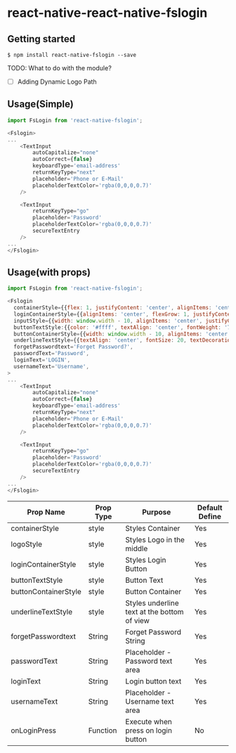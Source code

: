 
# react-native-react-native-fslogin

## Getting started

`$ npm install react-native-fslogin --save`

TODO: What to do with the module?
- [ ] Adding Dynamic Logo Path

## Usage(Simple)
```javascript
import FsLogin from 'react-native-fslogin';

<Fslogin>
...
    <TextInput
        autoCapitalize="none"
        autoCorrect={false}
        keyboardType='email-address'
        returnKeyType="next"
        placeholder='Phone or E-Mail'
        placeholderTextColor='rgba(0,0,0,0.7)'
    />

    <TextInput
        returnKeyType="go"
        placeholder='Password'
        placeholderTextColor='rgba(0,0,0,0.7)'
        secureTextEntry
    />
...
</Fslogin>
```

## Usage(with props)
```javascript
import FsLogin from 'react-native-fslogin';

<Fslogin
  containerStyle={{flex: 1, justifyContent: 'center', alignItems: 'center', backgroundColor: '#89F9E6',}},
  loginContainerStyle={{alignItems: 'center', flexGrow: 1, justifyContent: 'center'}},
  inputStyle={{width: window.width - 10, alignItems: 'center', justifyContent: 'center', height: 40, backgroundColor: '#FFFFFF', marginBottom: 10, padding: 10, color: '#ffff'}},
  buttonTextStyle:{{color: '#ffff', textAlign: 'center', fontWeight: '700'}},
  buttonContainerStyle={{width: window.width - 10, alignItems: 'center', justifyContent: 'center', height: 40, marginBottom: 10, padding: 10, backgroundColor: '#2980b6', paddingVertical: 15}},
  underlineTextStyle={{textAlign: 'center', fontSize: 20, textDecorationLine: 'underline', color: 'rgba(0,50,0,0.7)'}},
  forgetPasswordtext='Forget Password?',
  passwordText='Password',
  loginText='LOGIN',
  usernameText='Username',
>
...
    <TextInput
        autoCapitalize="none"
        autoCorrect={false}
        keyboardType='email-address'
        returnKeyType="next"
        placeholder='Phone or E-Mail'
        placeholderTextColor='rgba(0,0,0,0.7)'
    />

    <TextInput
        returnKeyType="go"
        placeholder='Password'
        placeholderTextColor='rgba(0,0,0,0.7)'
        secureTextEntry
    />
...
</Fslogin>
```

| Prop Name | Prop Type | Purpose | Default Define |
| ------------- | ------------- | ------------- | ------------- |
| containerStyle  | style  | Styles Container | Yes |
| logoStyle | style | Styles Logo in the middle | Yes |
| loginContainerStyle | style | Styles Login Button| Yes |
| buttonTextStyle | style | Button Text | Yes |
| buttonContainerStyle | style | Button Container | Yes |
| underlineTextStyle | style | Styles underline text at the bottom of view | Yes |
| forgetPasswordtext | String | Forget Password String | Yes |
| passwordText | String | Placeholder - Password text area | Yes |
| loginText | String | Login button text | Yes |
| usernameText | String | Placeholder - Username text area | Yes |
| onLoginPress | Function | Execute when press on login button | No |
